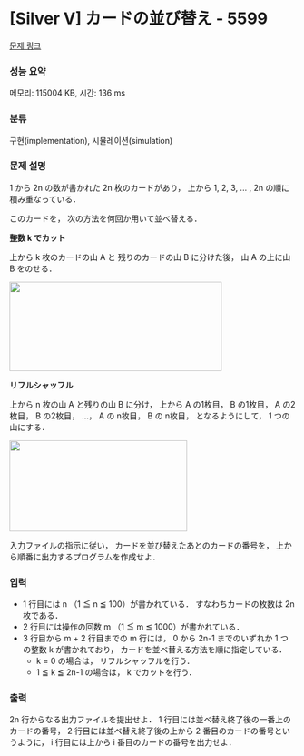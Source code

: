 # [Silver V] カードの並び替え - 5599 

[문제 링크](https://www.acmicpc.net/problem/5599) 

### 성능 요약

메모리: 115004 KB, 시간: 136 ms

### 분류

구현(implementation), 시뮬레이션(simulation)

### 문제 설명

<p>1 から 2n の数が書かれた 2n 枚のカードがあり， 上から 1, 2, 3, ... , 2n の順に積み重なっている．</p>

<p>このカードを， 次の方法を何回か用いて並べ替える．</p>

<p><strong>整数 k でカット</strong></p>

<p>上から k 枚のカードの山 A と 残りのカードの山 B に分けた後， 山 A の上に山 B をのせる．</p>

<p><img alt="" src="" style="height: 157px; width: 374px;"></p>

<p><strong>リフルシャッフル</strong></p>

<p>上から n 枚の山 A と残りの山 B に分け， 上から A の1枚目， B の1枚目， A の2枚目， B の2枚目， …， A の n枚目， B の n枚目， となるようにして， 1 つの山にする．</p>

<p><img alt="" src="" style="height: 160px; width: 313px;"></p>

<p>入力ファイルの指示に従い， カードを並び替えたあとのカードの番号を， 上から順番に出力するプログラムを作成せよ．</p>

### 입력 

 <ul>
	<li>1 行目には n （1 ≦ n ≦ 100）が書かれている． すなわちカードの枚数は 2n 枚である．</li>
	<li>2 行目には操作の回数 m （1 ≦ m ≦ 1000）が書かれている．</li>
	<li>3 行目から m + 2 行目までの m 行には， 0 から 2n-1 までのいずれか 1 つの整数 k が書かれており， カードを並べ替える方法を順に指定している．
	<ul>
		<li>k = 0 の場合は， リフルシャッフルを行う．</li>
		<li>1 ≦ k ≦ 2n-1 の場合は， k でカットを行う．</li>
	</ul>
	</li>
</ul>

### 출력 

 <p>2n 行からなる出力ファイルを提出せよ． 1 行目には並べ替え終了後の一番上のカードの番号， 2 行目には並べ替え終了後の上から 2 番目のカードの番号というように， i 行目には上から i 番目のカードの番号を出力せよ．</p>

